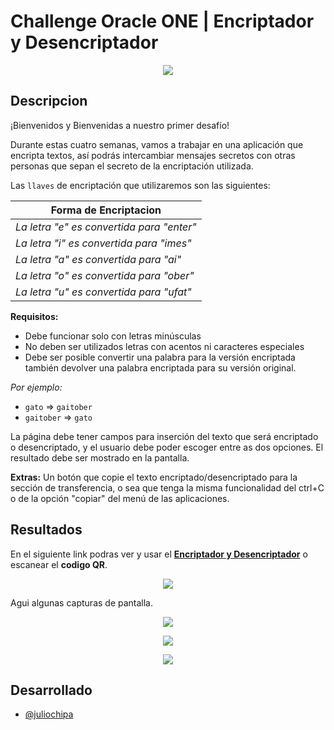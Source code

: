 # Challenge Oracle ONE | Encriptador y Desencriptador

<p align="center">
  <img src="https://user-images.githubusercontent.com/28883216/211025693-d6fb7f9b-d971-4235-816c-c9132332741f.png">
</p>

## Descripcion

¡Bienvenidos y Bienvenidas a nuestro primer desafío!

Durante estas cuatro semanas, vamos a trabajar en una aplicación que encripta textos, así podrás intercambiar mensajes secretos con otras personas que sepan el secreto de la encriptación utilizada.

Las `llaves` de encriptación que utilizaremos son las siguientes:

| Forma de Encriptacion  | 
| ----------------- |
| *La letra "e" es convertida para "enter"* |
| *La letra "i" es convertida para "imes"* |
| *La letra "a" es convertida para "ai"* | 
| *La letra "o" es convertida para "ober"* | 
| *La letra "u" es convertida para "ufat"* | 

**Requisitos:**
- Debe funcionar solo con letras minúsculas
- No deben ser utilizados letras con acentos ni caracteres especiales
- Debe ser posible convertir una palabra para la versión encriptada también devolver una palabra encriptada para su versión original.

*Por ejemplo:*
- `gato` => `gaitober`
-   `gaitober` => `gato`

La página debe tener campos para
inserción del texto que será encriptado o desencriptado, y el usuario debe poder escoger entre as dos opciones.
El resultado debe ser mostrado en la pantalla.

**Extras:**
Un botón que copie el texto encriptado/desencriptado para la sección de transferencia, o sea que tenga la misma funcionalidad del ctrl+C o de la opción "copiar" del menú de las aplicaciones.

## Resultados

En el siguiente link podras ver y usar el [**Encriptador y Desencriptador**](https://juliochipa007.github.io/encriptador_desencriptador/ "Encriptador y Desencriptador") o escanear el **codigo QR**.

<p align="center">
  <img src="https://user-images.githubusercontent.com/28883216/211051746-ba858a9e-9f42-4af7-9448-f99c549464fc.png">
</p>

Agui algunas capturas de pantalla.
<p align="center">
  <img src="https://user-images.githubusercontent.com/28883216/211025693-d6fb7f9b-d971-4235-816c-c9132332741f.png">
</p>

<p align="center" width= "50%">
  <img src="https://user-images.githubusercontent.com/28883216/211043934-19bb1fe7-2c90-4e4b-ba00-41c629eb3aac.png">
</p>

<p align="center">
  <img src="https://user-images.githubusercontent.com/28883216/211047834-d99dd1a0-1f6f-4e77-8937-0690a64b768e.png">
</p>

## Desarrollado

- [@juliochipa](https://github.com/juliochipa007)
